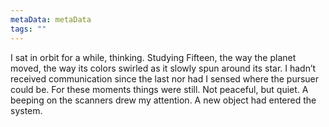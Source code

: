 ```yaml
---
metaData: metaData
tags: ""
---
```


I sat in orbit for a while, thinking. Studying Fifteen, the way the planet moved, the way its colors swirled as it slowly spun around its star. I hadn’t received communication since the last nor had I sensed where the pursuer could be. For these moments things were still. Not peaceful, but quiet. 
A beeping on the scanners drew my attention. A new object had entered the system.